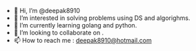 - 👋 Hi, I’m @deepak8910
- 👀 I’m interested in solving problems using DS and algorighms.
- 🌱 I’m currently learning golang and python.
- 💞️ I’m looking to collaborate on .
- 📫 How to reach me : deepak8910@hotmail.com

<!---
deepak8910/deepak8910 is a ✨ special ✨ repository because its `README.md` (this file) appears on your GitHub profile.
You can click the Preview link to take a look at your changes.
--->
